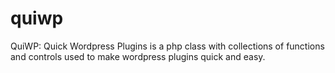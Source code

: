 # quiwp
QuiWP: Quick Wordpress Plugins is a php class with collections of functions and controls used to make wordpress plugins quick and easy.
